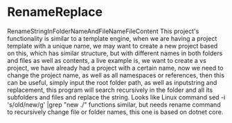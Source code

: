 # RenameReplace
RenameStringInFolderNameAndFileNameFileContent
This project's functionality is similar to a template engine, when we are having a project template with a unique name, we may want to create a new project based on this, which has similar structure, but with different names in both folders and files as well as contents, a live example is, we want to create a vs project, we have already had a project with a certain name, now we need to change the project name, as well as all namespaces or references, then this can be useful, simply input the root folder path, as well as inputstring and replacement, this program will search recursively in the folder and all its subfolders and files and replace the string. Looks like Linux command sed -i 's/old/new/g' |grep "new ./" functions similar, but needs rename command to recursively change file or folder names, this one is based on dotnet core.
